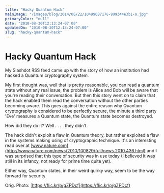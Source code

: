 ```yaml
---
title: "Hacky Quantum Hack"
mainImage: "/images/blog/2014/06/22/10499687176-909344e3b1-o.jpg"
primaryColor: "null"
date: "2010-08-30T12:13:24-07:00"
updatedOn: "2010-08-30T12:13:24-07:00"
slug: "hacky-quantum-hack"
---
```


# Hacky Quantum Hack

My Slashdot RSS feed came up with the story of how an institution had hacked a Quantum cryptography system.

My first thought was, well that is pretty reasonable, you can read a quantum state without any real issue, the problem is Alice and Bob will be aware that you're reading their conversation. But then this story went on to claim that the hack enabled them read the conversation without the other parties becoming aware. This goes against the entire reason why Quantum cryptography is considered to be perfectly secure, the minute a third party 'Eve' measures a Quantum state, the Quantum state becomes destroyed.

How did they do it? Well . . . . they didn't.

The hack didn't exploit a flaw in Quantum theory, but rather exploited a flaw in the systems making using of cryptographic technique. It's an interesting read over at [www.nature.com](http://www.nature.com/news/2010/100829/full/news.2010.436.html) and I was surprised that this type of security was in use today (I believed it was still in its infancy, not ready for prime time quite yet).

Either way, Quantum states, in their weird quirky way, seem to be the way forward for security.

Orig. Photo: [https://flic.kr/p/gZPDcf](https://flic.kr/p/gZPDcf)